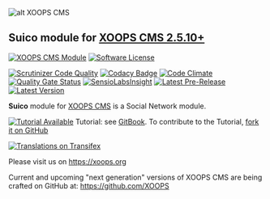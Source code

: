 ![alt XOOPS CMS](https://xoops.org/images/logoXoopsPhp8.png)
## Suico module for  [XOOPS CMS 2.5.10+](https://xoops.org)
[![XOOPS CMS Module](https://img.shields.io/badge/XOOPS%20CMS-Module-blue.svg)](https://xoops.org)
[![Software License](https://img.shields.io/badge/license-GPL-brightgreen.svg?style=flat)](https://www.gnu.org/licenses/gpl-2.0.html)

[![Scrutinizer Code Quality](https://img.shields.io/scrutinizer/g/XoopsModules25x/suico.svg?style=flat)](https://scrutinizer-ci.com/g/XoopsModules25x/suico/?branch=master)
[![Codacy Badge](https://api.codacy.com/project/badge/Grade/9b911a286e284d92809acb077b9da7fd)](https://www.codacy.com/app/mambax7/suico)
[![Code Climate](https://img.shields.io/codeclimate/github/mambax7/suico.svg?style=flat)](https://codeclimate.com/github/mambax7/suico)
[![Quality Gate Status](https://sonarcloud.io/api/project_badges/measure?project=mambax7_suico&metric=alert_status)](https://sonarcloud.io/dashboard?id=mambax7_suico)
[![SensioLabsInsight](https://insight.sensiolabs.com/projects/809fc531-0984-402e-9b7a-11e39b364260/mini.png)](https://insight.sensiolabs.com/projects/809fc531-0984-402e-9b7a-11e39b364260)
[![Latest Pre-Release](https://img.shields.io/github/tag/mambax7/suico.svg?style=flat)](https://github.com/mambax7/suico/tags/)
[![Latest Version](https://img.shields.io/github/release/mambax7/suico.svg?style=flat)](https://github.com/mambax7/suico/releases/)

**Suico** module for [XOOPS CMS](https://xoops.org) is a Social Network module.

[![Tutorial Available](https://xoops.org/images/tutorial-available-blue.svg)](https://app.gitbook.com/@xoops/s/suico-tutorial/) Tutorial: see [GitBook](https://app.gitbook.com/@xoops/s/suico-tutorial/).
To contribute to the Tutorial, [fork it on GitHub](https://github.com/XoopsDocs/suico-tutorial)

[![Translations on Transifex](https://xoops.org/images/translations-transifex-blue.svg)](https://www.transifex.com/xoops)

Please visit us on https://xoops.org

Current and upcoming "next generation" versions of XOOPS CMS are being crafted on GitHub at: https://github.com/XOOPS
